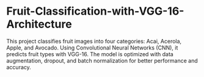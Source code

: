 # Fruit-Classification-with-VGG-16-Architecture
This project classifies fruit images into four categories: Acai, Acerola, Apple, and Avocado. Using Convolutional Neural Networks (CNN), it predicts fruit types with VGG-16. The model is optimized with data augmentation, dropout, and batch normalization for better performance and accuracy.
